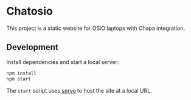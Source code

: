 # Chatosio

This project is a static website for OSiO laptops with Chapa integration.

## Development

Install dependencies and start a local server:

```bash
npm install
npm start
```

The `start` script uses [serve](https://www.npmjs.com/package/serve) to host the site at a local URL.

